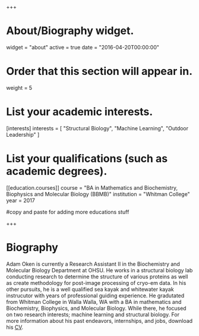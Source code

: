 +++
# About/Biography widget.
widget = "about"
active = true
date = "2016-04-20T00:00:00"

# Order that this section will appear in.
weight = 5

# List your academic interests.
[interests]
  interests = [
    "Structural Biology",
    "Machine Learning", 
	"Outdoor Leadership"
	]

# List your qualifications (such as academic degrees).
[[education.courses]]
  course = "BA in Mathematics and Biochemistry, Biophysics and Molecular Biology (BBMB)"
  institution = "Whitman College"
  year = 2017

#copy and paste for adding more educations stuff
 
+++

# Biography

Adam Oken is currently a Research Assistant II in the Biochemistry and Molecular Biology Department at OHSU. He works in a structural biology lab 
conducting research to determine the structure of various proteins as well as create methodology for post-image processing of cryo-em data. In his other 
pursuits, he is a well qualified sea kayak and whitewater kayak instrucutor with years of professional guiding experience. He gradutated from Whitman 
College in Walla Walla, WA with a BA in mathematics and Biochemistry, Biophysics, and Molecular Biology. While there, he focused on two research 
interests; machine learning and structural biology. For more information about his past endeavors, internships, and jobs, download his 
<a href="file/cv.pdf" target="\_blank">CV</a>.
 